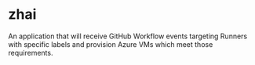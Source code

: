# zhai

An application that will receive GitHub Workflow events targeting Runners with specific labels and provision Azure VMs which meet those requirements.
